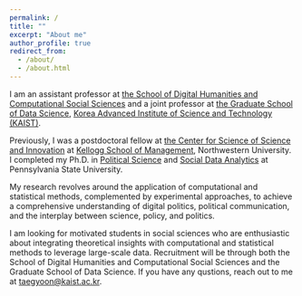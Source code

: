 ```yaml
---
permalink: /
title: ""
excerpt: "About me"
author_profile: true
redirect_from: 
  - /about/
  - /about.html
---
```


I am an assistant professor at [the School of Digital Humanities and Computational Social Sciences](https://hss.kaist.ac.kr) and a joint professor at [the Graduate School of Data Science](http://gsds.kaist.ac.kr/insiter.php?design_file=1246.php), [Korea Advanced Institute of Science and Technology (KAIST)](https://www.kaist.ac.kr/kr/). 

Previously, I was a postdoctoral fellow at [the Center for Science of Science and Innovation](https://www.kellogg.northwestern.edu/research/science-of-science.aspx) at [Kellogg School of Management](https://www.kellogg.northwestern.edu), Northwestern University. I completed my Ph.D. in [Political Science](https://polisci.la.psu.edu) and [Social Data Analytics](https://soda.la.psu.edu) at Pennsylvania State University. 

My research revolves around the application of computational and statistical methods, complemented by experimental approaches, to achieve a comprehensive understanding of digital politics, political communication, and the interplay between science, policy, and politics. 

I am looking for motivated students in social sciences who are enthusiastic about integrating theoretical insights with computational and statistical methods to leverage large-scale data. Recruitment will be through both the School of Digital Humanities and Computational Social Sciences and the Graduate School of Data Science. If you have any qustions, reach out to me at taegyoon@kaist.ac.kr.

